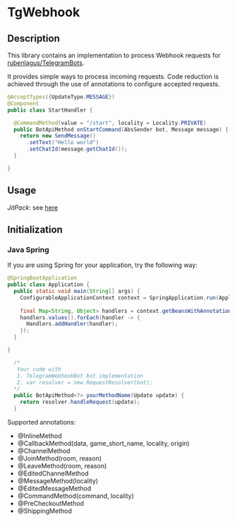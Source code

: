 # TgWebhook

## Description
This library contains an implementation to process Webhook requests for 
[rubenlagus/TelegramBots](https://github.com/rubenlagus/TelegramBots).

It provides simple ways to process incoming requests.
Code reduction is achieved through the use of annotations to configure accepted requests.

```Java
@AcceptTypes({UpdateType.MESSAGE})
@Component
public class StartHandler {

  @CommandMethod(value = "/start", locality = Locality.PRIVATE)
  public BotApiMethod onStartCommand(AbsSender bot, Message message) {
    return new SendMessage()
      .setText("Hello world")
      .setChatId(message.getChatId());
  }

}
```
## Usage
*JitPack*: see [here](https://jitpack.io/#snqlby/tgwebhook/1.0)

## Initialization
### Java Spring
If you are using Spring for your application, try the following way:

```Java
@SpringBootApplication
public class Application {
  public static void main(String[] args) {
    ConfigurableApplicationContext context = SpringApplication.run(Application.class, args);
    
    final Map<String, Object> handlers = context.getBeansWithAnnotation(AcceptTypes.class);
    handlers.values().forEach(handler -> {
      Handlers.addHandler(handler);
    });
  }

}
```

```Java
  /*
   Your code with 
   1. TelegramWebhookBot bot implementation
   2. var resolver = new RequestResolver(bot);
  */
  public BotApiMethod<?> yourMethodName(Update update) {
    return resolver.handleRequest(update);
  }
```


Supported annotations:
- @InlineMethod
- @CallbackMethod(data, game_short_name, locality, origin)
- @ChannelMethod
- @JoinMethod(room, reason)
- @LeaveMethod(room, reason)
- @EditedChannelMethod
- @MessageMethod(locality)
- @EditedMessageMethod
- @CommandMethod(command, locality)
- @PreCheckoutMethod
- @ShippingMethod


